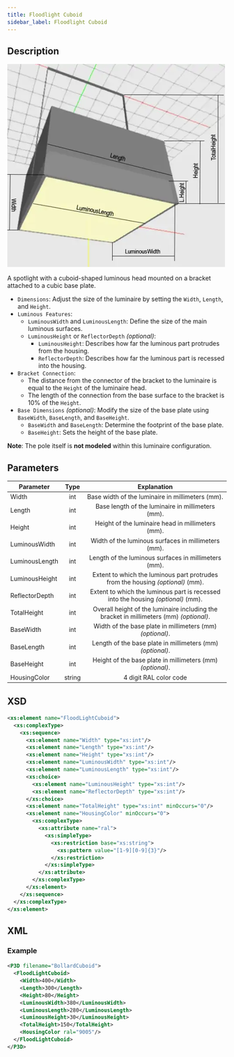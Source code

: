 ```yaml
---
title: Floodlight Cuboid
sidebar_label: Floodlight Cuboid
---
```


## Description

![Floodlight Cuboid](/img/docs/geometry/parametric/flood-light-cuboid.webp)

A spotlight with a cuboid-shaped luminous head mounted on a bracket attached to a cubic base plate.

- `Dimensions`: Adjust the size of the luminaire by setting the `Width`, `Length`, and `Height`.
- `Luminous Features`:
  - `LuminousWidth` and `LuminousLength`: Define the size of the main luminous surfaces.
  - `LuminousHeight` or `ReflectorDepth` *(optional)*:
    - `LuminousHeight`: Describes how far the luminous part protrudes from the housing.
    - `ReflectorDepth`: Describes how far the luminous part is recessed into the housing.
- `Bracket Connection`:
  - The distance from the connector of the bracket to the luminaire is equal to the `Height` of the luminaire head.
  - The length of the connection from the base surface to the bracket is 10% of the `Height`.
- `Base Dimensions` *(optional)*: Modify the size of the base plate using `BaseWidth`, `BaseLength`, and `BaseHeight`.
  - `BaseWidth` and `BaseLength`: Determine the footprint of the base plate.
  - `BaseHeight`: Sets the height of the base plate.

**Note**: The pole itself is **not modeled** within this luminaire configuration.

## Parameters

| Parameter        | Type   | Explanation                                                                                     |
| ---------------- | :----: | :---------------------------------------------------------------------------------------------: |
| Width            | int    | Base width of the luminaire in millimeters (mm).                                                |
| Length           | int    | Base length of the luminaire in millimeters (mm).                                               |
| Height           | int    | Height of the luminaire head in millimeters (mm).                                               |
| LuminousWidth    | int    | Width of the luminous surfaces in millimeters (mm).                                              |
| LuminousLength   | int    | Length of the luminous surfaces in millimeters (mm).                                             |
| LuminousHeight   | int    | Extent to which the luminous part protrudes from the housing *(optional)* (mm).                  |
| ReflectorDepth   | int    | Extent to which the luminous part is recessed into the housing *(optional)* (mm).                |
| TotalHeight      | int    | Overall height of the luminaire including the bracket in millimeters (mm) *(optional)*.         |
| BaseWidth        | int    | Width of the base plate in millimeters (mm) *(optional)*.                                       |
| BaseLength       | int    | Length of the base plate in millimeters (mm) *(optional)*.                                      |
| BaseHeight       | int    | Height of the base plate in millimeters (mm) *(optional)*.                                      |
| HousingColor     | string  | 4 digit RAL color code                                                                         |

## XSD

```xml
<xs:element name="FloodLightCuboid">
  <xs:complexType>
    <xs:sequence>
      <xs:element name="Width" type="xs:int"/>
      <xs:element name="Length" type="xs:int"/>
      <xs:element name="Height" type="xs:int"/>
      <xs:element name="LuminousWidth" type="xs:int"/>
      <xs:element name="LuminousLength" type="xs:int"/>
      <xs:choice>
        <xs:element name="LuminousHeight" type="xs:int"/>
        <xs:element name="ReflectorDepth" type="xs:int"/>
      </xs:choice>
      <xs:element name="TotalHeight" type="xs:int" minOccurs="0"/>
      <xs:element name="HousingColor" minOccurs="0">
        <xs:complexType>
          <xs:attribute name="ral">
            <xs:simpleType>
              <xs:restriction base="xs:string">
                <xs:pattern value="[1-9][0-9]{3}"/>
              </xs:restriction>
            </xs:simpleType>
          </xs:attribute>
        </xs:complexType>
      </xs:element>
    </xs:sequence>
  </xs:complexType>
</xs:element>
```

## XML
### Example

```xml
<P3D filename="BollardCuboid">
  <FloodLightCuboid>
    <Width>400</Width>
    <Length>300</Length>
    <Height>80</Height>
    <LuminousWidth>380</LuminousWidth>
    <LuminousLength>280</LuminousLength>
    <LuminousHeight>30</LuminousHeight>
    <TotalHeight>150</TotalHeight>
    <HousingColor ral="9005"/> 
  </FloodLightCuboid>
</P3D>
```